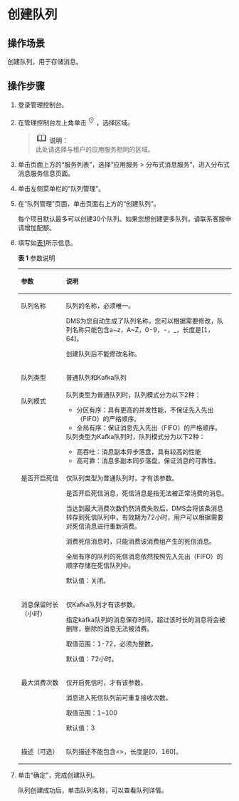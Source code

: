 # 创建队列<a name="zh-cn_topic_0034678324"></a>

## 操作场景<a name="section66578044"></a>

创建队列，用于存储消息。

## 操作步骤<a name="section24112512"></a>

1.  登录管理控制台。
2.  在管理控制台左上角单击![](figures/icon-region.png)，选择区域。

    >![](public_sys-resources/icon-note.gif) **说明：**   
    >此处请选择与租户的应用服务相同的区域。  

3.  单击页面上方的“服务列表”，选择“应用服务 \> 分布式消息服务”，进入分布式消息服务信息页面。
4.  单击左侧菜单栏的“队列管理”。
5.  在“队列管理”页面，单击页面右上方的“创建队列”。

    每个项目默认最多可以创建30个队列。如果您想创建更多队列，请联系客服申请增加配额。

6.  填写如[表1](#table284812246521)所示信息。

    **表 1**  参数说明

    <a name="table284812246521"></a>
    <table><thead align="left"><tr id="row385117243526"><th class="cellrowborder" valign="top" width="21%" id="mcps1.2.3.1.1"><p id="p885222410522"><a name="p885222410522"></a><a name="p885222410522"></a>参数</p>
    </th>
    <th class="cellrowborder" valign="top" width="79%" id="mcps1.2.3.1.2"><p id="p2854172416526"><a name="p2854172416526"></a><a name="p2854172416526"></a>说明</p>
    </th>
    </tr>
    </thead>
    <tbody><tr id="row88591924195218"><td class="cellrowborder" valign="top" width="21%" headers="mcps1.2.3.1.1 "><p id="p2860162415523"><a name="p2860162415523"></a><a name="p2860162415523"></a>队列名称</p>
    </td>
    <td class="cellrowborder" valign="top" width="79%" headers="mcps1.2.3.1.2 "><p id="p1386292415528"><a name="p1386292415528"></a><a name="p1386292415528"></a>队列的名称，必须唯一。</p>
    <p id="p886312445210"><a name="p886312445210"></a><a name="p886312445210"></a>DMS为您自动生成了队列名称，您可以根据需要修改，队列名称只能包含a~z，A~Z，0-9，-，_，长度是[1，64]。</p>
    <p id="p19863142405214"><a name="p19863142405214"></a><a name="p19863142405214"></a>创建队列后不能修改名称。</p>
    </td>
    </tr>
    <tr id="row118641624145210"><td class="cellrowborder" valign="top" width="21%" headers="mcps1.2.3.1.1 "><p id="p1086572417528"><a name="p1086572417528"></a><a name="p1086572417528"></a>队列类型</p>
    </td>
    <td class="cellrowborder" valign="top" width="79%" headers="mcps1.2.3.1.2 "><p id="p158122719526"><a name="p158122719526"></a><a name="p158122719526"></a>普通队列和Kafka队列</p>
    </td>
    </tr>
    <tr id="row12622556175211"><td class="cellrowborder" valign="top" width="21%" headers="mcps1.2.3.1.1 "><p id="p2062355615217"><a name="p2062355615217"></a><a name="p2062355615217"></a>队列模式</p>
    </td>
    <td class="cellrowborder" valign="top" width="79%" headers="mcps1.2.3.1.2 "><div class="p" id="p379232523215"><a name="p379232523215"></a><a name="p379232523215"></a>队列类型为普通队列时，队列模式分为以下2种：<a name="ul18777988321"></a><a name="ul18777988321"></a><ul id="ul18777988321"><li>分区有序：具有更高的并发性能，不保证先入先出（FIFO）的严格顺序。</li><li>全局有序：保证消息先入先出（FIFO）的严格顺序。</li></ul>
    </div>
    <div class="p" id="p17251102773315"><a name="p17251102773315"></a><a name="p17251102773315"></a>队列类型为Kafka队列时，队列模式分为以下2种：<a name="ul621820523330"></a><a name="ul621820523330"></a><ul id="ul621820523330"><li>高吞吐：消息副本异步落盘，具有较高的性能</li><li>高可靠：消息多副本同步落盘，保证消息的可靠性。</li></ul>
    </div>
    </td>
    </tr>
    <tr id="row14867162414520"><td class="cellrowborder" valign="top" width="21%" headers="mcps1.2.3.1.1 "><p id="p1869324155217"><a name="p1869324155217"></a><a name="p1869324155217"></a>是否开启死信</p>
    </td>
    <td class="cellrowborder" valign="top" width="79%" headers="mcps1.2.3.1.2 "><p id="p5912122813349"><a name="p5912122813349"></a><a name="p5912122813349"></a>仅队列类型为普通队列时，才有该参数。</p>
    <p id="p198711124145214"><a name="p198711124145214"></a><a name="p198711124145214"></a>是否开启死信消息，死信消息是指无法被正常消费的消息。</p>
    <p id="p187118243527"><a name="p187118243527"></a><a name="p187118243527"></a>当达到最大消费次数仍然消费失败后，DMS会将该条消息转存到死信队列中，有效期为72小时，用户可以根据需要对死信消息进行重新消费。</p>
    <p id="p12872162414525"><a name="p12872162414525"></a><a name="p12872162414525"></a>消费死信消息时，只能消费该消费组产生的死信消息。</p>
    <p id="p10872192411529"><a name="p10872192411529"></a><a name="p10872192411529"></a>全局有序的队列的死信消息依然按照先入先出（FIFO）的顺序存储在死信队列中。</p>
    <p id="p14874824155215"><a name="p14874824155215"></a><a name="p14874824155215"></a>默认值：关闭。</p>
    </td>
    </tr>
    <tr id="row128791624115213"><td class="cellrowborder" valign="top" width="21%" headers="mcps1.2.3.1.1 "><p id="p088011248525"><a name="p088011248525"></a><a name="p088011248525"></a>消息保留时长（小时）</p>
    </td>
    <td class="cellrowborder" valign="top" width="79%" headers="mcps1.2.3.1.2 "><p id="p388132455213"><a name="p388132455213"></a><a name="p388132455213"></a>仅Kafka队列才有该参数。</p>
    <p id="p1988210241526"><a name="p1988210241526"></a><a name="p1988210241526"></a>指定kafka队列的消息保存时间，超过该时长的消息将会被删除，删除的消息无法被消费。</p>
    <p id="p17882122414523"><a name="p17882122414523"></a><a name="p17882122414523"></a>取值范围：1-72，必须为整数。</p>
    <p id="p4883524135216"><a name="p4883524135216"></a><a name="p4883524135216"></a>默认值：72小时。</p>
    </td>
    </tr>
    <tr id="row188831424135217"><td class="cellrowborder" valign="top" width="21%" headers="mcps1.2.3.1.1 "><p id="p7885182411523"><a name="p7885182411523"></a><a name="p7885182411523"></a>最大消费次数</p>
    </td>
    <td class="cellrowborder" valign="top" width="79%" headers="mcps1.2.3.1.2 "><p id="p12886824195217"><a name="p12886824195217"></a><a name="p12886824195217"></a>仅开启死信时，才有该参数。</p>
    <p id="p15886142411527"><a name="p15886142411527"></a><a name="p15886142411527"></a>消息进入死信队列前可重复接收次数。</p>
    <p id="p11887202416528"><a name="p11887202416528"></a><a name="p11887202416528"></a>取值范围：1~100</p>
    <p id="p1288822435215"><a name="p1288822435215"></a><a name="p1288822435215"></a>默认值：3</p>
    </td>
    </tr>
    <tr id="row16888132419525"><td class="cellrowborder" valign="top" width="21%" headers="mcps1.2.3.1.1 "><p id="p788932455217"><a name="p788932455217"></a><a name="p788932455217"></a>描述（可选）</p>
    </td>
    <td class="cellrowborder" valign="top" width="79%" headers="mcps1.2.3.1.2 "><p id="p5890152419528"><a name="p5890152419528"></a><a name="p5890152419528"></a>队列描述不能包含&lt;&gt;，长度是[0，160]。</p>
    </td>
    </tr>
    </tbody>
    </table>

7.  单击“确定”，完成创建队列。

    队列创建成功后，单击队列名称，可以查看队列详情。


